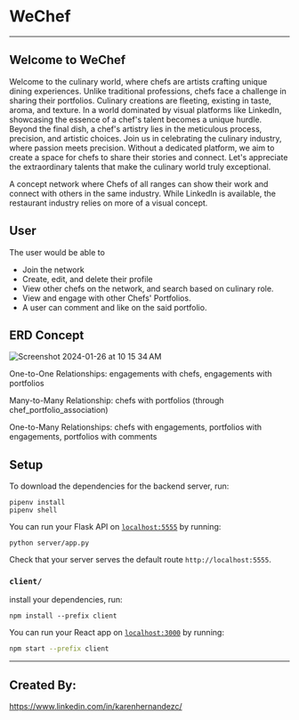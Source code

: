 # WeChef

---

## Welcome to WeChef

Welcome to the culinary world, where chefs are artists crafting unique
dining experiences. Unlike traditional professions, chefs face a
challenge in sharing their portfolios. Culinary creations are fleeting,
existing in taste, aroma, and texture. In a world dominated by visual
platforms like LinkedIn, showcasing the essence of a chef's talent
becomes a unique hurdle. Beyond the final dish, a chef's artistry lies
in the meticulous process, precision, and artistic choices. Join us
in celebrating the culinary industry, where passion meets precision. Without a dedicated platform, we aim to create a space for chefs
to share their stories and connect. Let's appreciate the extraordinary
talents that make the culinary world truly exceptional.



A concept network where Chefs of all ranges can show their work and connect with others in the same industry. While LinkedIn is available, the restaurant industry relies on more of a visual concept.
## User
The user would be able to 
- Join the network
- Create, edit, and delete their profile
- View other chefs on the network, and search based on culinary role.
- View and engage with other Chefs' Portfolios.
- A user can comment and like on the said portfolio.

## ERD Concept

![Screenshot 2024-01-26 at 10 15 34 AM](https://github.com/k-hernandez-0329/Project-We-Chef/assets/145728313/bc835bb3-b450-42dd-b7fd-55af0c342171)


One-to-One Relationships:
engagements with chefs,
engagements with portfolios

Many-to-Many Relationship:
chefs with portfolios (through chef_portfolio_association)

One-to-Many Relationships:
chefs with engagements,
portfolios with engagements,
portfolios with comments


## Setup

To download the dependencies for the backend server, run:

```console
pipenv install
pipenv shell
```

You can run your Flask API on [`localhost:5555`](http://localhost:5555) by
running:

```console
python server/app.py
```

Check that your server serves the default route `http://localhost:5555`. 

### `client/`

install your dependencies, run:

```console
npm install --prefix client
```

You can run your React app on [`localhost:3000`](http://localhost:3000) by
running:

```sh
npm start --prefix client
```


---

## Created By:

https://www.linkedin.com/in/karenhernandezc/
